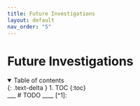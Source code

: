 ```yaml
---
title: Future Investigations
layout: default
nav_order: "5"
---
```

# Future Investigations

<details open markdown="block">
  <summary>
    Table of contents
  </summary>
  {: .text-delta }
1. TOC
{:toc}
</details>
___
# TODO
____
[^1]: 